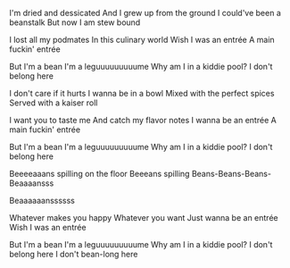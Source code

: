 I'm dried and dessicated
And I grew up from the ground
I could've been a beanstalk
But now I am stew bound

I lost all my podmates
In this culinary world
Wish I was an entrée
A main fuckin' entrée

But I'm a bean
I'm a leguuuuuuuuume
Why am I in a kiddie pool?
I don't belong here

I don't care if it hurts
I wanna be in a bowl
Mixed with the perfect spices
Served with a kaiser roll

I want you to taste me
And catch my flavor notes
I wanna be an entrée
A main fuckin' entrée

But I'm a bean
I'm a leguuuuuuuuume
Why am I in a kiddie pool?
I don't belong here

Beeeeaaans spilling on the floor
Beeeans spilling
Beans-Beans-Beans-Beaaaansss

Beaaaaaanssssss

Whatever makes you happy
Whatever you want
Just wanna be an entrée
Wish I was an entrée

But I'm a bean
I'm a leguuuuuuuuume
Why am I in a kiddie pool?
I don't belong here
I don't bean-long here
